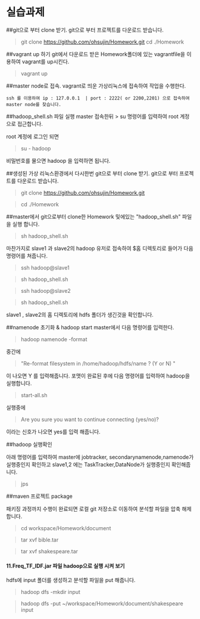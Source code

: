 # 실습과제

##git으로 부터 clone 받기.
git으로 부터 프로젝트를 다운로드 받습니다.
> git clone https://github.com/ohsujin/Homework.git
> cd ./Homework

##vagrant up 하기
git에서 다운로드 받은 Homework폴더에 있는 vagrantfile을 이용하여 vagrant를 up시킨다.
> vagrant up

##master node로 접속.
vagrant로 띄운 가상리눅스에 접속하여 작업을 수행한다.
```
ssh 를 이용하여 ip : 127.0.0.1  | port : 2222( or 2200,2201) 으로 접속하여 master node를 찾습니다.
```

##hadoop_shell.sh 파일 실행
master 접속한뒤 > su 명령어를 입력하여 root 계정으로 접근합니다.

root 계정에 로그인 되면 
> su - hadoop 

비밀번호를 물으면 hadoop 을 입력하면 됩니다.

##생성된 가상 리눅스환경에서 다시한번 git으로 부터 clone 받기.
git으로 부터 프로젝트를 다운로드 받습니다.
> git clone https://github.com/ohsujin/Homework.git

> cd ./Homework

##master에서 git으로부터 clone한 Homework 및에있는 "hadoop_shell.sh" 파일을 실행 합니다.
> sh hadoop_shell.sh 

마찬가지로 slave1 과 slave2의 hadoop 유저로 접속하여 $홈 디렉토리로 들어가 다음 명령어를 쳐줍니다.
> ssh hadoop@slave1 

> sh hadoop_shell.sh

> ssh hadoop@slave2

> sh hadoop_shell.sh

slave1 , slave2의 홈 디렉토리에 hdfs 폴더가 생긴것을 확인합니다.

##namenode 초기화 & hadoop start
master에서 다음 명령어를 입력한다.
> hadoop namenode -format

중간에 
> "Re-format filesystem in /home/hadoop/hdfs/name ? (Y or N) " 

이 나오면 Y 를 입력해줍니다. 포맷이 완료된 후에 다음 명령어를 입력하여 hadoop을 실행합니다.
> start-all.sh

실행중에 
> Are you sure you want to continue connecting (yes/no)?

이라는 신호가 나오면 yes를 입력 해줍니다.

##hadoop 실행확인

아래 명령어를 입력하여 master에 jobtracker, secondarynamenode,namenode가 실행중인지 확인하고 slave1,2 에는 TaskTracker,DataNode가 실행중인지 확인해줍니다.
> jps 


##maven 프로젝트 package



 
 패키징 과정까지 수행이 완료되면 로컬 git 저장소로 이동하여 분석할 파일을 압축 해제 합니다.
 > cd workspace/Homework/document
 
 > tar xvf bible.tar
 
 > tar xvf shakespeare.tar

#### 11.Freq_TF_IDF.jar 파일 hadoop으로 실행 시켜 보기
hdfs에 input 폴더를 생성하고 분석할 파일을 put 해줍니다.
> hadoop dfs -mkdir input 

> hadoop dfs -put ~/workspace/Homework/document/shakespeare input
> 




 
 



